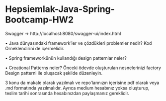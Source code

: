 # Hepsiemlak-Java-Spring-Bootcamp-HW2

Swagger ->
http://localhost:8080/swagger-ui/index.html

• Java dünyasındaki framework’ler ve çözdükleri problemler nedir? Kod Örneklendirini de 
içermelidir. 

• Spring frameworkünün kullandığı design patternlar neler?

• Creational Patterns neler? Önceki ödevde oluşturulan nesnelerinizi factory Design patterni ile 
oluşacak şekilde düzenleyin.

3 konu da makale olarak yazılmalı ve repo’larınızın içerisine pdf olarak veya .md formatında 
yazılmalıdır. Ayrıca medium hesabınız yoksa oluşturup, teslim tarihi sonrasında hesabınızdan 
paylaşmanız gereklidir. 
